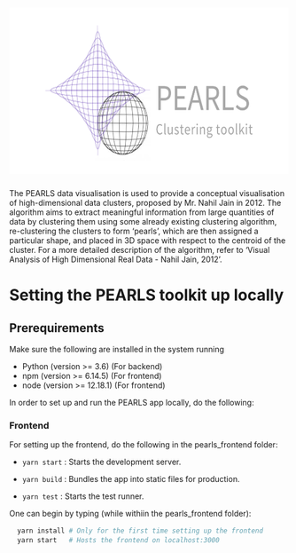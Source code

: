 <h1 align="center">
    <img width="627" height="300" src="PEARLS_banner.png" alt="PEARLS logo"><br>
</h1>

The PEARLS data visualisation is used to provide a conceptual visualisation of high-dimensional data clusters, proposed by Mr. Nahil Jain in 2012. The algorithm aims to extract meaningful information from large quantities of data by clustering them using some already existing clustering algorithm, re-clustering the clusters to form ‘pearls’, which are then assigned a particular shape, and placed in 3D space with respect to the centroid of the cluster. For a more detailed description of the algorithm, refer to ‘Visual Analysis of High Dimensional Real Data - Nahil Jain, 2012’.

# Setting the PEARLS toolkit up locally
## Prerequirements
Make sure the following are installed in the system running
* Python (version >= 3.6) (For backend)
* npm (version >= 6.14.5) (For frontend)
* node (version >= 12.18.1) (For frontend)

In order to set up and run the PEARLS app locally, do the following:

### Frontend
For setting up the frontend, do the following in the pearls_frontend folder:

*  ``yarn start`` : Starts the development server.

*  ``yarn build`` : Bundles the app into static files for production.

*  ``yarn test`` : Starts the test runner.

One can begin by typing (while withiin the pearls_frontend folder):
```bash
  yarn install # Only for the first time setting up the frontend
  yarn start   # Hosts the frontend on localhost:3000
```

